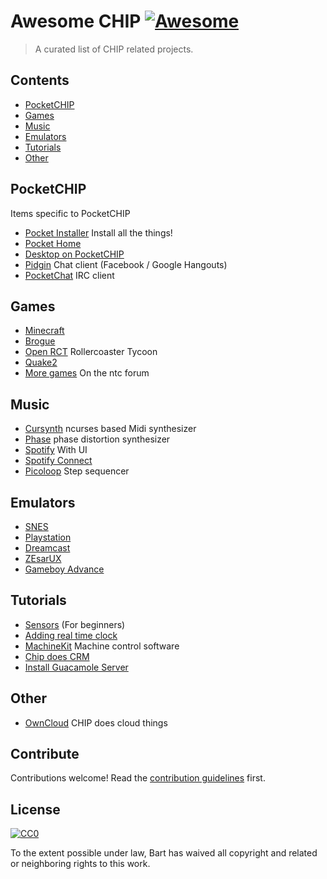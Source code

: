 # Awesome CHIP [![Awesome](https://cdn.rawgit.com/sindresorhus/awesome/d7305f38d29fed78fa85652e3a63e154dd8e8829/media/badge.svg)](https://github.com/sindresorhus/awesome)

> A curated list of CHIP related projects.


## Contents

- [PocketCHIP](#pocketchip)
- [Games](#games)
- [Music](#music)
- [Emulators](#emulators)
- [Tutorials](#tutorials)
- [Other](#other)

## PocketCHIP

Items specific to PocketCHIP

- [Pocket Installer](https://github.com/IkerGarcia/PocketInstaller) Install all the things!
- [Pocket Home](https://github.com/o-marshmallow/PocketCHIP-pocket-home)
- [Desktop on PocketCHIP](https://bbs.nextthing.co/t/desktop-on-pocketchip-xfce4-debian-stretch-kali-repo-right-click----/10223)
- [Pidgin](https://bbs.nextthing.co/t/how-to-chat-on-pocketchip-using-pidgin-chat-client-brief-tutorial/) Chat client (Facebook / Google Hangouts)
- [PocketChat](https://github.com/Groguard/PocketChat) IRC client


## Games

- [Minecraft](https://github.com/NextThingCo/chipcraft)
- [Brogue](https://github.com/AnthonyDiGirolamo/brogue-pocketchip)
- [Open RCT](https://bbs.nextthing.co/t/openrct2-on-pocketchip/9950) Rollercoaster Tycoon
- [Quake2](https://bbs.nextthing.co/t/quake2-on-the-pocketc-h-i-p)
- [More games](https://bbs.nextthing.co/t/doomrl-p-r-i-m-e-pocketc-h-i-p-the-roguelike-machine/8027) On the ntc forum

## Music

- [Cursynth](https://bbs.nextthing.co/t/cursynth-ncurses-based-midi-synthesizer/) ncurses based Midi synthesizer
- [Phase](http://humbletune.com/phase/) phase distortion synthesizer
- [Spotify](https://bbs.nextthing.co/t/howto-spotify-on-chip/) With UI
- [Spotify Connect](https://bbs.nextthing.co/t/howto-chip-or-chip-pro-as-spotify-connect-radio/)
- [Picoloop](https://bbs.nextthing.co/t/picoloop-music-stepsequencer-for-your-pocketchip/9131) Step sequencer

## Emulators

- [SNES](https://bbs.nextthing.co/t/fast-snes-emulation-on-the-pocketc-h-i-p/9325)
- [Playstation](http://blog.nextthing.co/community-project-emulate-the-playstation-on-your-pocketc-h-i-p/)
- [Dreamcast](https://bbs.nextthing.co/t/dreamcast-emulation-updated/11456)
- [ZEsarUX](https://bbs.nextthing.co/t/tutorial-zesarux-8-bit-computer-emulator/)
- [Gameboy Advance](https://bbs.nextthing.co/t/full-speed-game-boy-advance-emulator/10834)

## Tutorials

- [Sensors](https://bbs.nextthing.co/t/walkthrough-for-beginners-adafruit-sensors-chip-gpio/8725) (For beginners)
- [Adding real time clock](https://bbs.nextthing.co/t/video-tutorial-adding-a-real-time-clock-to-chip/8081)
- [MachineKit](http://machinekoder.com/machinekit-on-the-c-h-i-p-9-computer/) Machine control software
- [Chip does CRM](https://bbs.nextthing.co/t/the-chip-does-crm-tutorial/)
- [Install Guacamole Server](https://bbs.nextthing.co/t/chips-and-guacamole-server-tutorial/)


## Other
- [OwnCloud](https://bbs.nextthing.co/t/chip-does-owncloud-now-with-pocketchip-web-client-tutorial/) CHIP does cloud things


## Contribute

Contributions welcome! Read the [contribution guidelines](contributing.md) first.


## License

[![CC0](http://mirrors.creativecommons.org/presskit/buttons/88x31/svg/cc-zero.svg)](http://creativecommons.org/publicdomain/zero/1.0)

To the extent possible under law, Bart has waived all copyright and
related or neighboring rights to this work.
